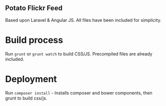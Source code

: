 ## Potato Flickr Feed

Based upon Laravel & Angular JS. All files have been included for simplicity.

# Build process

Run `grunt` or `grunt watch` to build CSS/JS. Precompiled files are already included.

# Deployment

Run `composer install` - Installs composer and bower components, then grunt to build css/js.
